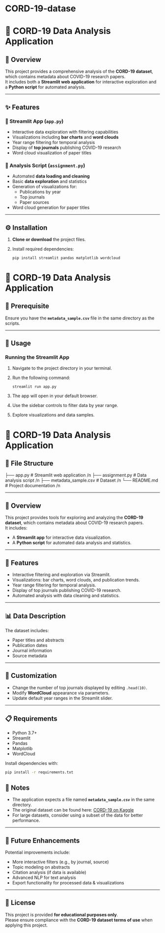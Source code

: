 # CORD-19-datase

# 🦠 CORD-19 Data Analysis Application

## 📖 Overview
This project provides a comprehensive analysis of the **CORD-19 dataset**, which contains metadata about COVID-19 research papers.  
It includes both a **Streamlit web application** for interactive exploration and a **Python script** for automated analysis.

---

## ✨ Features

### 🔹 Streamlit App (`app.py`)
- Interactive data exploration with filtering capabilities  
- Visualizations including **bar charts** and **word clouds**  
- Year range filtering for temporal analysis  
- Display of **top journals** publishing COVID-19 research  
- Word cloud visualization of paper titles  

### 🔹 Analysis Script (`assignment.py`)
- Automated **data loading and cleaning**  
- Basic **data exploration** and statistics  
- Generation of visualizations for:
  - Publications by year  
  - Top journals  
  - Paper sources  
- Word cloud generation for paper titles  

---

## ⚙️ Installation

1. **Clone or download** the project files.  
2. Install required dependencies:

   ```bash
   pip install streamlit pandas matplotlib wordcloud


# 🦠 CORD-19 Data Analysis Application

## 📂 Prerequisite
Ensure you have the **`metadata_sample.csv`** file in the same directory as the scripts.

---

## 🚀 Usage

### Running the Streamlit App
1. Navigate to the project directory in your terminal.  
2. Run the following command:

   ```bash
   streamlit run app.py
   ```
3. The app will open in your default browser.
4. Use the sidebar controls to filter data by year range.
5. Explore visualizations and data samples.

# 🦠 CORD-19 Data Analysis Application

## 📂 File Structure

├── app.py # Streamlit web application /n
├── assignment.py # Data analysis script /n
├── metadata_sample.csv # Dataset /n
└── README.md # Project documentation /n

---

## 🚀 Overview
This project provides tools for exploring and analyzing the **CORD-19 dataset**, which contains metadata about COVID-19 research papers.  
It includes:  
- A **Streamlit app** for interactive data visualization.  
- A **Python script** for automated data analysis and statistics.  

---

## 🔑 Features
- Interactive filtering and exploration via Streamlit.  
- Visualizations: bar charts, word clouds, and publication trends.  
- Year range filtering for temporal analysis.  
- Display of top journals publishing COVID-19 research.  
- Automated analysis with data cleaning and statistics.  

---

## 📊 Data Description
The dataset includes:  
- Paper titles and abstracts  
- Publication dates  
- Journal information  
- Source metadata  

---

## 🎨 Customization
- Change the number of top journals displayed by editing `.head(10)`.  
- Modify **WordCloud** appearance via parameters.  
- Update default year ranges in the Streamlit slider.  

---

## 📋 Requirements
- Python 3.7+  
- Streamlit  
- Pandas  
- Matplotlib  
- WordCloud  

Install dependencies with:  
```bash
pip install -r requirements.txt
```
## 📝 Notes
- The application expects a file named **`metadata_sample.csv`** in the same directory.  
- The original dataset can be found here: [CORD-19 on Kaggle](https://www.kaggle.com/allen-institute-for-ai/CORD-19-research-challenge)  
- For large datasets, consider using a subset of the data for better performance.  

---

## 🔮 Future Enhancements
Potential improvements include:  
- More interactive filters (e.g., by journal, source)  
- Topic modeling on abstracts  
- Citation analysis (if data is available)  
- Advanced NLP for text analysis  
- Export functionality for processed data & visualizations  

---

## 📜 License
This project is provided **for educational purposes only**.  
Please ensure compliance with the **CORD-19 dataset terms of use** when applying this project.
